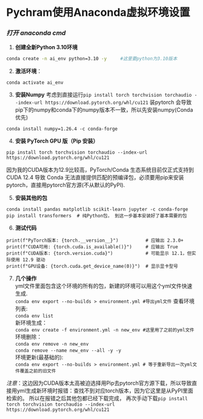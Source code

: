 

# Pychram使用Anaconda虚拟环境设置  
### ***打开 anaconda cmd***
1. **创建全新Python 3.10环境** 
```bash
conda create -n ai_env python=3.10 -y     #这里要python为3.10版本
```
2. **激活环境**：
 ```
conda activate ai_env
 ```
3. **安装Numpy**
考虑到直接运行`pip install torch torchvision torchaudio --index-url https://download.pytorch.org/whl/cu121` 装pytorch 会导致pip下的numpy和conda下的numpy版本不一致，所以先安装numpy(Conda优先)
 ```
conda install numpy=1.26.4 -c conda-forge
 ```
4. **安装 PyTorch GPU 版（Pip 安装）**
```
pip install torch torchvision torchaudio --index-url https://download.pytorch.org/whl/cu121
```
因为我的CUDA版本为12.9比较高，PyTorch/Conda 生态系统目前仅正式支持到 CUDA 12.4 导致 Conda 无法直接提供匹配的预编译包，必须要用pip来安装pytorch，直接用pytorch官方源(不从默认的PyPI).  

5. **安装其他的包**
```
conda install pandas matplotlib scikit-learn jupyter -c conda-forge
pip install transformers  # 纯Python包， 到这一步基本安装好了基本需要的包
```
6. **测试代码**
```
print(f"PyTorch版本: {torch.__version__}")          # 应输出 2.3.0+ 
print(f"CUDA可用: {torch.cuda.is_available()}")     # 应输出 True
print(f"CUDA版本: {torch.version.cuda}")            # 可能显示 12.1，但实际使用 12.9 驱动
print(f"GPU设备: {torch.cuda.get_device_name(0)}")  # 显示显卡型号
 ```  
7. **几个操作**  
yml文件里面包含这个环境的所有的包，新建的环境可以用这个yml文件快速生成.  
```conda env export --no-builds > environment.yml #导出yml文件```
查看环境列表:  
```conda env list```  
新环境生成：  
```conda env create -f environment.yml -n new_env #这里用了之前的yml文件```  
环境删除：  
```conda env remove -n new_env ```  
```conda remove --name new_env --all -y -y```  
环境更新(最基础的):  
```conda env export --no-builds > environment.yml # 等于重新导出一次yml文件覆盖之前的旧文件 ```  

*注意*：这边因为CUDA版本太高被迫选择用Pip去pytorch官方源下载，所以导致直接用yml生成新环境时报错：查找不到对应torch版本，因为它这里是从PyPI里面检索的。  所以在报错之后其他包都已经下载完成，
再次手动下载`pip install torch torchvision torchaudio --index-url https://download.pytorch.org/whl/cu121`

  


